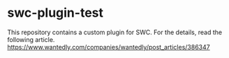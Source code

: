 # swc-plugin-test
This repository contains a custom plugin for SWC.
For the details, read the following article.
https://www.wantedly.com/companies/wantedly/post_articles/386347
